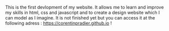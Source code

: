 This is the first devlopment of my website. It allows me to learn and improve my skills in html, css and javascript and to create a design website which I can model as I imagine. It is not finished yet but you can access it at the following adress : https://corentinpradier.github.io !

